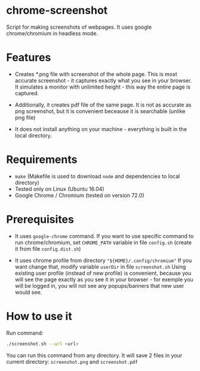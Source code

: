 # chrome-screenshot

Script for making screenshots of webpages. It uses
google chrome/chromium in headless mode.

# Features

* Creates *.png file with screenshot of the whole page. This is most
  accurate screenshot - it captures exactly what you see in your browser.
  It simulates a monitor with unlimited height -
  this way the entire page is captured.

* Additionally, it creates pdf file of the same page. It is not as
  accurate as png screenshot, but it is convenient beceause it is searchable
  (unlike png file)

* It does not install anything on your machine - everything is built in
  the local directory.

# Requirements

* `make` (Makefile is used to download `node` and dependencies to local directory)
* Tested only on Linux (Ubuntu 16.04)
* Google Chrome / Chromium (tested on version 72.0)

# Prerequisites

* It uses `google-chrome` command. If you want to use specific
  command to run chrome/chromium, set `CHROME_PATH` variable in file
  `config.sh` (create it from file `config.dist.sh`)

* It uses chrome profile from directory `"${HOME}/.config/chromium"`
  If you want change that, modify variable  `userDir` in file `screenshot.sh`
  Using existing user profile (instead of new profile) is convenient,
  because you will see the page exactly as you see it in your browser -
  for exemple you will be logged in, you will not see any
  popups/banners that new user would see.

# How to use it

Run command:

```bash
./screenshot.sh --url <url>
```

You can run this command from any directory. It will save 2 files in your
current directory: `screenshot.png` and `screenshot.pdf`






